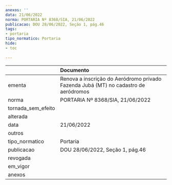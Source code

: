 ```yaml
---
anexos: ''
data: 21/06/2022
norma: PORTARIA Nº 8368/SIA, 21/06/2022
publicacao: DOU 28/06/2022, Seção 1, pág.46
tags:
- portaria
tipo_normatico: Portaria
hide: 
- toc 
 
---
```


|                    | Documento                                                                           |
|:-------------------|:------------------------------------------------------------------------------------|
| ementa             | Renova a inscrição do Aeródromo privado Fazenda Jubá (MT) no cadastro de aeródromos |
| norma              | PORTARIA Nº 8368/SIA, 21/06/2022                                                    |
| tornada_sem_efeito |                                                                                     |
| alterada           |                                                                                     |
| data               | 21/06/2022                                                                          |
| outros             |                                                                                     |
| tipo_normatico     | Portaria                                                                            |
| publicacao         | DOU 28/06/2022, Seção 1, pág.46                                                     |
| revogada           |                                                                                     |
| em_vigor           |                                                                                     |
| anexos             |                                                                                     |